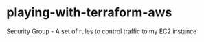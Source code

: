 # playing-with-terraform-aws

Security Group - A set of rules to control traffic to my EC2 instance
